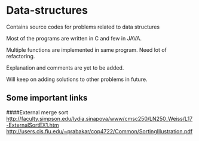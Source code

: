 # Data-structures
Contains source codes for problems related to data structures

Most of the programs are written in C and few in JAVA.

Multiple functions are implemented in same program. Need lot of refactoring.

Explanation and comments are yet to be added.

Will keep on adding solutions to other problems in future.



## Some important links

####External merge sort
		http://faculty.simpson.edu/lydia.sinapova/www/cmsc250/LN250_Weiss/L17-ExternalSortEX1.htm
		http://users.cis.fiu.edu/~prabakar/cop4722/Common/SortingIllustration.pdf

